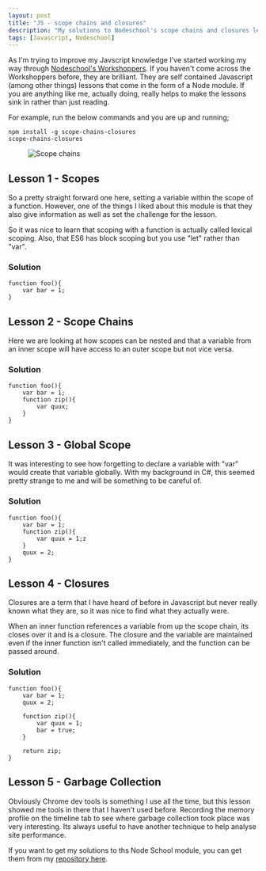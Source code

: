 ```yaml
---
layout: post
title: "JS - scope chains and closures"
description: "My solutions to Nodeschool's scope chains and closures lesson"
tags: [Javascript, Nodeschool]
---
```


As I'm trying to improve my Javscript knowledge I've started working my way through [Nodeschool's
Workshoppers](http://nodeschool.io/). If you haven't come across the Workshoppers before, they are brilliant. They are self 
contained Javascript (among other things) lessons that come in the form of a Node module. If you are 
anything like me, actually doing, really helps to make the lessons sink in rather than just reading.

For example, run the below commands and you are up and running;

    npm install -g scope-chains-closures
    scope-chains-closures

<figure>
	<img src="{{ site.url }}/images/scope-chains.png" alt="Scope chains">
</figure>

## Lesson 1 - Scopes
So a pretty straight forward one here, setting a variable within the scope of a function. 
However, one of the things I liked about this module is that they also give information as well as 
set the challenge for the lesson.

So it was nice to learn that scoping with a function is actually called lexical scoping. Also, that 
ES6 has block scoping but you use "let" rather than "var".

### Solution
    function foo(){
        var bar = 1;
    }

## Lesson 2 - Scope Chains
Here we are looking at how scopes can be nested and that a variable from an inner scope will have access
to an outer scope but not vice versa.

### Solution
    function foo(){
        var bar = 1;
        function zip(){
            var quux;
        }
    }

## Lesson 3 - Global Scope
It was interesting to see how forgetting to declare a variable with "var" would create that variable
globally. With my background in C#, this seemed pretty strange to me and will be something to be 
careful of.

### Solution
    function foo(){
        var bar = 1;
        function zip(){
            var quux = 1;z
        }
        quux = 2;    
    }
    
## Lesson 4 - Closures
Closures are a term that I have heard of before in Javascript but never really known what they are, so
it was nice to find what they actually were.

When an inner function references a variable from up the scope chain, its closes over it and is a closure.
The closure and the variable are maintained even if the inner function isn't called immediately,
 and the function can be passed around.
 
### Solution

    function foo(){
        var bar = 1;
        quux = 2;    
        
        function zip(){
            var quux = 1;
            bar = true;
        }
        
        return zip;
    }

## Lesson 5 - Garbage Collection
Obviously Chrome dev tools is something I use all the time, but this lesson showed me tools in there
that I haven't used before. Recording the memory profile on the timeline tab to see where garbage
collection took place was very interesting.
Its always useful to have another technique to help analyse site performance.

If you want to get my solutions to ths Node School module, you can get them from my [repository here](https://github.com/MartinT86/nodeschool_scopes-chains-closures).